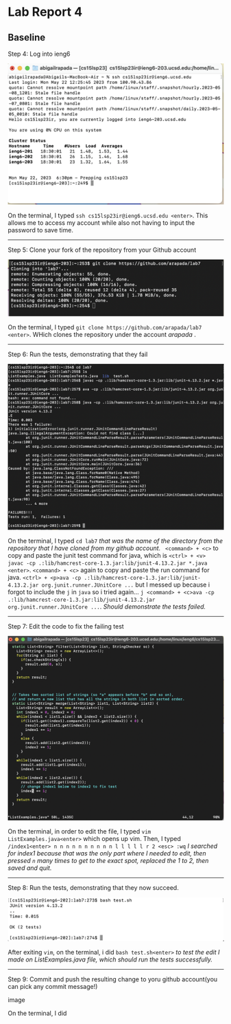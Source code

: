 # Lab Report 4
## Baseline
Step 4: Log into ieng6

![Image](step4.png)

On the terminal, I typed `ssh cs15lsp23ir@ieng6.ucsd.edu <enter>`. This allows me to access my account while also not having to input the password to save time.

***

Step 5: Clone your fork of the repository from your Github account

![Image](step5.png)

On the terminal, I typed `git clone https://github.com/arapada/lab7 <enter>`. WHich clones the repository under the account *arapada* .


***

Step 6: Run the tests, demonstrating that they fail

![Image](step6.png)

On the terminal, I typed `cd lab7` *that was the name of the directory from the repository that I have cloned from my github account.* ` <command> + <c>` to copy and paste the junit test command for java, which is `<ctrl> + <v> javac -cp .:lib/hamcrest-core-1.3.jar:lib/junit-4.13.2.jar *.java <enter>`. `<command> + <c>` again to copy and paste the run command for java. `<ctrl> + <p>ava -cp .:lib/hamcrest-core-1.3.jar:lib/junit-4.13.2.jar org.junit.runner.JUnitCore ...` but I messed up because i forgot to include the `j` in `java` so i tried again... `j <command> + <c>ava -cp .:lib/hamcrest-core-1.3.jar:lib/junit-4.13.2.jar org.junit.runner.JUnitCore ...`. *Should demonstrate the tests failed.*

***

Step 7: Edit the code to fix the failing test

![Image](step7.png)

On the terminal, in order to edit the file, I typed `vim ListExamples.java<enter>` which opens up vim. Then, I typed `/index1<enter> n n n n n n n n n n l l l l l r 2 <esc> :wq` *I searched for index1 because that was the only part where I needed to edit, then pressed `n` many times to get to the exact spot, replaced the 1 to 2, then saved and quit.*


***

Step 8: Run the tests, demonstrating that they now succeed.

![Image](step8.png)

After exiting `vim`, on the terminal, i did `bash test.sh<enter>` *to test the edit I made on ListExamples.java file, which should run the tests successfully.*

***

Step 9: Commit and push the resulting change to yoru github account(you can pick any commit message!)

image 

On the terminal, I did
